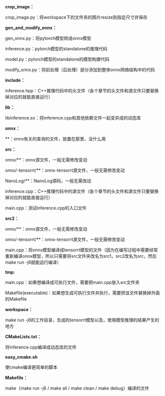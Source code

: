**crop_image：**

crop_image.py：将workspace下的文件夹的图片resize到指定尺寸并保存

**gen_and_modify_onnx：**

gen_onnx.py：将pytorch模型转成onnx模型

inference.py：pytorch模型的standalone的推理代码

model.py：pytorch模型的standalone的模型构建代码

modify_onnx.py：将前处理（后处理）部分添加到整体onnx网络结构中的代码

**include：**

inference.hpp：C++推理代码中的头文件（各个章节的头文件和源文件只要替换掉对应的就能直接运行）

**lib：**

libinference.so：将inference.cpp和其他依赖文件一起变异成的动态库

**onnx：**

**：onnx有关的查询的文件，放置在那里，没什么用

**src：**

onnx/**：onnx源文件，一般无需修改变动

onnx/-tensorrt/**：onnx-tensorrt源文件，一般无需修改变动

NanoLog/**：NanoLog源码，一般无需改动

inference.cpp：C++推理代码中的源文件（各个章节的头文件和源文件只要替换掉对应的就能直接运行）

main.cpp：测试inference.cpp的入口文件

**src2：**

onnx/**：onnx源文件，一般无需修改变动

onnx/-tensorrt/**：onnx-tensorrt源文件，一般无需修改变动

main.cpp：将onnx模型编译成tensorrt模型的文件（因为在编写过程中需要经常重新编译onnx模型，所以只需要将src文件夹改名为src1，src2改名为src，然后make run -j6就能运行编译）

**tmp:**

main.cpp：如果想编译成可执行文件，需要把main.cpp放入src文件夹

Makefile(executable)：如果想生成可执行文件并执行，需要把该文件替换掉外面的Makefile

**workspace：**

make run -j6的工作目录，生成的tensorrt模型以及，使用模型推理的结果产生的地方

**CMakeLists.txt：**

将inference.cpp编译成动态库的文件

**easy_cmake.sh**

使cmake编译更简单的脚本

**Makefile：**

make（make run -j6 / make all /  make clean / make debug）编译的文件









